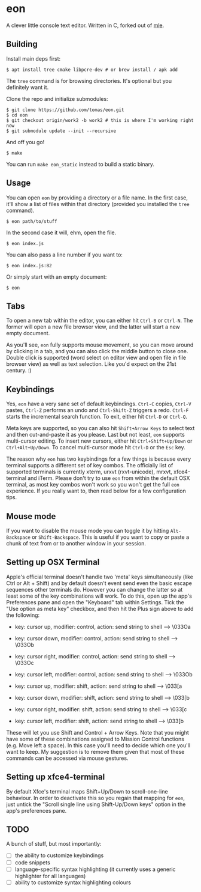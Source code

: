 # eon

A clever little console text editor. Written in C, forked out of [mle](https://github.com/adsr/mle).

## Building

Install main deps first:

    $ apt install tree cmake libpcre-dev # or brew install / apk add

The `tree` command is for browsing directories. It's optional but you definitely want it.

Clone the repo and initialize submodules:

    $ git clone https://github.com/tomas/eon.git
    $ cd eon
    $ git checkout origin/work2 -b work2 # this is where I'm working right now
    $ git submodule update --init --recursive

And off you go!

    $ make

You can run `make eon_static` instead to build a static binary.

## Usage

You can open `eon` by providing a directory or a file name. In the first case, it'll show a list of files within that directory (provided you installed the `tree` command).

    $ eon path/to/stuff

In the second case it will, ehm, open the file.

    $ eon index.js

You can also pass a line number if you want to:

    $ eon index.js:82

Or simply start with an empty document:

    $ eon

## Tabs

To open a new tab within the editor, you can either hit `Ctrl-B` or `Ctrl-N`. The former will open a new file browser view, and the latter will start a new empty document.

As you'll see, `eon` fully supports mouse movement, so you can move around by clicking in a tab, and you can also click the middle button to close one. Double click is supported (word select on editor view and open file in file browser view) as well as text selection. Like you'd expect on the 21st century. :)

## Keybindings

Yes, `eon` have a very sane set of default keybindings. `Ctrl-C` copies, `Ctrl-V` pastes, `Ctrl-Z` performs an undo and `Ctrl-Shift-Z` triggers a redo. `Ctrl-F` starts the incremental search function. To exit, either hit `Ctrl-D` or `Ctrl-Q`.

Meta keys are supported, so you can also hit `Shift+Arrow Keys` to select text and then cut-and-paste it as you please. Last but not least, `eon` supports multi-cursor editing. To insert new cursors, either hit `Ctrl+Shift+Up/Down` or `Ctrl+Alt+Up/Down`. To cancel multi-cursor mode hit `Ctrl-D` or the `Esc` key.

The reason why `eon` has two keybindings for a few things is because every terminal supports a different set of key combos. The officially list of supported terminals is currently xterm, urxvt (rxvt-unicode), mrxvt, xfce4-terminal and iTerm. Please don't try to use `eon` from within the default OSX terminal, as most key combos won't work so you won't get the full `eon` experience. If you really want to, then read below for a few configuration tips.

## Mouse mode

If you want to disable the mouse mode you can toggle it by hitting `Alt-Backspace` or `Shift-Backspace`. This is useful if you want to copy or paste a chunk of text from or to another window in your session.

## Setting up OSX Terminal

Apple's official terminal doesn't handle two 'meta' keys simultaneously (like Ctrl or Alt + Shift) and by default doesn't event send even the basic escape sequences other terminals do. However you can change the latter so at least some of the key combinations will work. To do this, open up the app's Preferences pane and open the "Keyboard" tab within Settings. Tick the "Use option as meta key" checkbox, and then hit the Plus sign above to add the following:

 - key: cursor up,    modifier: control, action: send string to shell --> \033Oa
 - key: cursor down,  modifier: control, action: send string to shell --> \033Ob
 - key: cursor right, modifier: control, action: send string to shell --> \033Oc
 - key: cursor left,  modifier: control, action: send string to shell --> \033Ob

 - key: cursor up,    modifier: shift,   action: send string to shell --> \033[a
 - key: cursor down,  modifier: shift,   action: send string to shell --> \033[b
 - key: cursor right, modifier: shift,   action: send string to shell --> \033[c
 - key: cursor left,  modifier: shift,   action: send string to shell --> \033[b

These will let you use Shift and Control + Arrow Keys. Note that you might have some of these combinations assigned to Mission Control functions (e.g. Move left a space). In this case you'll
need to decide which one you'll want to keep. My suggestion is to remove them given that most of
these commands can be accessed via mouse gestures.

## Setting up xfce4-terminal

By default Xfce's terminal maps Shift+Up/Down to scroll-one-line behaviour. In order to deactivate this so you regain that mapping for `eon`, just untick the "Scroll single line using Shift-Up/Down keys" option in the app's preferences pane.

## TODO

A bunch of stuff, but most importantly:

 - [ ] the ability to customize keybindings
 - [ ] code snippets
 - [ ] language-specific syntax highlighting (it currently uses a generic highlighter for all languages)
 - [ ] ability to customize syntax highlighting colours
